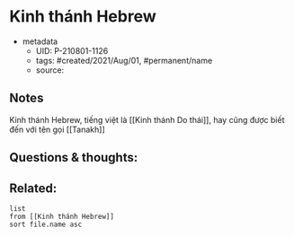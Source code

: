 # Kinh thánh Hebrew

- metadata
	- UID: P-210801-1126
	- tags: #created/2021/Aug/01, #permanent/name  
	- source: 

## Notes
Kinh thánh Hebrew, tiếng việt là [[Kinh thánh Do thái]], hay cũng được biết đến với tên gọi [[Tanakh]]

## Questions & thoughts:

## Related:
```dataview
list
from [[Kinh thánh Hebrew]]
sort file.name asc
```
